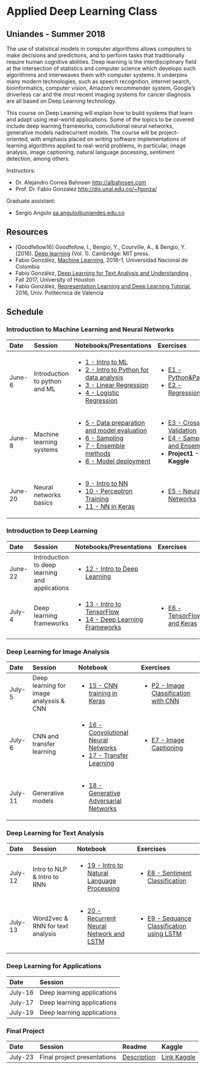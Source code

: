 # Applied Deep Learning Class

## Uniandes - Summer 2018

The use of statistical models in computer algorithms allows computers to make decisions and predictions, and to perform tasks that traditionally require human cognitive abilities. Deep learning is the interdisciplinary field at the intersection of statistics and computer science which develops such algorithnms and interweaves them with computer systems. It underpins many modern technologies, such as speech recognition, internet search, bioinformatics, computer vision, Amazon’s recommender system, Google’s driverless car and the most recent imaging systems for cancer diagnosis are all based on Deep Learning technology.

This course on Deep Learning will explain how to build systems that learn and adapt using real-world applications. Some of the topics to be covered include deep learning frameworks, convolutional neural networks, generative models nadrecurrent models. The course will be project-oriented, with emphasis placed on writing software implementations of learning algorithms applied to real-world problems, in particular, image analysis, image captioning, natural language pocessing, sentiment detection, among others.

Instructors: 
- Dr. Alejandro Correa Bahnsen <http://albahnsen.com>
- Prof. Dr. Fabio Gonzalez <http://dis.unal.edu.co/~fgonza/>

Graduate assistant:
- Sergio Angulo <sa.angulo@uniandes.edu.co>

## Resources

* \[Goodfellow16\] Goodfellow, I., Bengio, Y., Courville, A., & Bengio, Y. (2016). [Deep learning](http://www.deeplearningbook.org/) (Vol. 1). Cambridge: MIT press.
* Fabio González, [Machine Learning](https://fagonzalezo.github.io/ml-2018-1/), 2018-1, Universidad Nacional de Colombia
* Fabio González, [Deep Learning for Text Analysis and Understanding](https://fagonzalezo.github.io/dl-tau-2017-2/) , Fall 2017, University of Houston
* Fabio González, [Representation Learning and Deep Learning Tutorial](https://fagonzalezo.github.io/dl_tutorial_upv/), 2016, Univ. Politécnica de Valencia


## Schedule

### Introduction to Machine Learning and Neural Networks
| Date | Session         | Notebooks/Presentations          | Exercises |
| :----| :----| :------------- | :------------- | 
| June-6 | Introduction to python and ML | <ul><li>[1 - Intro to ML](http://nbviewer.jupyter.org/github/albahnsen/AppliedDeepLearningClass/blob/master/notebooks/01-IntroMachineLearning.ipynb) </li> <li>[2 - Intro to Python for data analysis](http://nbviewer.jupyter.org/github/albahnsen/AppliedDeepLearningClass/blob/master/notebooks/02-IntroPython_Numpy_Scypy_Pandas.ipynb) </li><li> [3 - Linear Regression](http://nbviewer.jupyter.org/github/albahnsen/AppliedDeepLearningClass/blob/master/notebooks/03-linear_regression.ipynb) </li><li>[4 - Logistic Regression](http://nbviewer.jupyter.org/github/albahnsen/AppliedDeepLearningClass/blob/master/notebooks/04-logistic_regression.ipynb)</li></ul> | <ul><li>[E1 - Python&Pandas](http://nbviewer.jupyter.org/github/albahnsen/AppliedDeepLearningClass/blob/master/exercises/E01-Python%26Numpy%26Pandas.ipynb) </li> <li> [E2 - Regression](http://nbviewer.jupyter.org/github/albahnsen/AppliedDeepLearningClass/blob/master/exercises/E02-Regression-IncomePrediction.ipynb) </li></ul> | 
| June-8 | Machine learning systems | <ul><li>[5 - Data preparation and model evaluation](http://nbviewer.jupyter.org/github/albahnsen/AppliedDeepLearningClass/blob/master/notebooks/05-data_preparation_evaluation.ipynb)</li><li>[6 - Sampling](http://nbviewer.jupyter.org/github/albahnsen/AppliedDeepLearningClass/blob/master/notebooks/06_Unbalanced_Datasets.ipynb)</li><li>[7 - Ensemble methods](http://nbviewer.jupyter.org/github/albahnsen/AppliedDeepLearningClass/blob/master/notebooks/07_EnsembleMethods.ipynb)</li><li>[8 - Model deployment](http://nbviewer.jupyter.org/github/albahnsen/AppliedDeepLearningClass/blob/master/notebooks/08_Model_Deployment.ipynb)</li></ul> | <ul><li>[E3 - Cross Validation](http://nbviewer.jupyter.org/github/albahnsen/AppliedDeepLearningClass/blob/master/exercises/E03-CrossVal-CreditScoring.ipynb) </li> <li>[E4 - Sampling and Ensembles](http://nbviewer.jupyter.org/github/albahnsen/AppliedDeepLearningClass/blob/master/exercises/E04-Sampling-RF-FraudDetection.ipynb)</li><li> **Project1 - Kaggle** </li></ul> | 
| June-20 | Neural networks basics | <ul><li>[9 - Intro to NN](http://nbviewer.jupyter.org/github/albahnsen/AppliedDeepLearningClass/blob/master/notebooks/09-Intro_Neural_Networks.ipynb) </li> <li>[10 - Perceptron Training](http://nbviewer.jupyter.org/github/albahnsen/AppliedDeepLearningClass/blob/master/notebooks/10-Perceptron_Training.ipynb) </li><li> [11 - NN in Keras](http://nbviewer.jupyter.org/github/albahnsen/AppliedDeepLearningClass/blob/master/notebooks/11-NN_in_Keras.ipynb) </li></ul> | <ul><li>[E5 - Neural Networks](http://nbviewer.jupyter.org/github/albahnsen/AppliedDeepLearningClass/blob/master/exercises/E05-neural%20networks.ipynb) </li> </ul> | 

### Introduction to Deep Learning
| Date | Session         |Notebooks/Presentations          | Exercises |
| :----| :----| :------------- | :------------- | 
| June-22 | Introduction to deep learning and applications |<ul><li> [12 - Intro to Deep Learning](https://github.com/albahnsen/AppliedDeepLearningClass/blob/master/presentations/DL-introduction.pdf) </li> </ul>  |   | 
| July-4 | Deep learning frameworks |<ul><li>[13 - Intro to TensorFlow](https://github.com/albahnsen/AppliedDeepLearningClass/blob/master/notebooks/13-IntroTensorFlow.ipynb) </li><li>[14 - Deep Learning Frameworks](https://fagonzalezo.github.io/dl-tau-2017-2/lecture4_slides.pdf) </li></ul>  |<ul><li>[E6 - TensorFlow and Keras](http://nbviewer.jupyter.org/github/albahnsen/AppliedDeepLearningClass/blob/master/exercises/E06-TensorFlow-Keras.ipynb) </li> </ul>  | 

### Deep Learning for Image Analysis
| Date | Session         | Notebook          | Exercises |
| :----| :----| :------------- | :------------- | 
| July-5 | Deep learning for image analyssis & CNN | <ul><li> [15 - CNN training in Keras](https://colab.research.google.com/drive/1Z6r82FlQTBXTh3GZCPc9LeZClxFVhcl_) </li> </ul>  | <ul><li>[P2 - Image Classification with CNN](http://nbviewer.jupyter.org/github/albahnsen/AppliedDeepLearningClass/blob/master/exercises/P2-ImageClassificationCNN.ipynb) </li> </ul> | 
| July-6 | CNN and transfer learning | <ul><li>[16 - Convolutional Neural Networks](http://nbviewer.jupyter.org/github/albahnsen/AppliedDeepLearningClass/blob/master/notebooks/16-CNN.ipynb) </li> <li>[17 - Transfer Learning](http://nbviewer.jupyter.org/github/albahnsen/AppliedDeepLearningClass/blob/master/notebooks/17-Transfer%20Learning.ipynb) </li></ul>  | <ul><li>[E7 - Image Captioning](http://nbviewer.jupyter.org/github/albahnsen/AppliedDeepLearningClass/blob/master/exercises/E07-CNN_TransferLearning_CIFAR10.ipynb) </li> </ul> | 
| July-11 | Generative models | <ul><li>[18 - Generative Adversarial Networks](http://nbviewer.jupyter.org/github/albahnsen/AppliedDeepLearningClass/blob/master/notebooks/18-GenerativeAdversarialNetworks.ipynb) </li></ul>  |  | 

### Deep Learning for Text Analysis
| Date | Session         | Notebook          | Exercises |
| :----| :----| :------------- | :------------- | 
| July-12 | Intro to NLP & Intro to RNN | <ul><li> [19 - Intro to Natural Language Processing](http://nbviewer.jupyter.org/github/albahnsen/AppliedDeepLearningClass/blob/master/notebooks/19-NLP.ipynb) </li> </ul> | <ul><li>[E8 - Sentiment Classification](http://nbviewer.jupyter.org/github/albahnsen/AppliedDeepLearningClass/blob/master/exercises/E08-SentimentPrediction.ipynb) </li> </ul> | 
| July-13 | Word2vec & RNN for text analysis | <ul><li> [20 - Recurrent Neural Network and LSTM](http://nbviewer.jupyter.org/github/albahnsen/AppliedDeepLearningClass/blob/master/notebooks/20-RecurrentNeuralNetworks_LSTM.ipynb) </li> </ul> | <ul><li> [E9 - Sequance Classification using LSTM](http://nbviewer.jupyter.org/github/albahnsen/AppliedDeepLearningClass/blob/master/exercises/E09-LSTM_sentimentClassification.ipynb) </li> </ul> | 

### Deep Learning for Applications
| Date | Session         | 
| :----| :----| 
| July-16 | Deep learning applications |  
| July-17 | Deep learning applications |  
| July-19 | Deep learning applications |  

### Final Project
| Date | Session         |  Readme | Kaggle |
| :----| :----| :----| :----| 
| July-23 | Final project presentations | [Description](https://github.com/albahnsen/AppliedDeepLearningClass/tree/master/finalProject) | [Link Kaggle](https://www.kaggle.com/c/miia4406-movie-genre-classification) |


